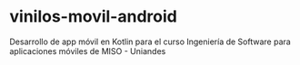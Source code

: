 # vinilos-movil-android
Desarrollo de app móvil en Kotlin para el curso Ingeniería de Software para aplicaciones móviles de MISO - Uniandes
